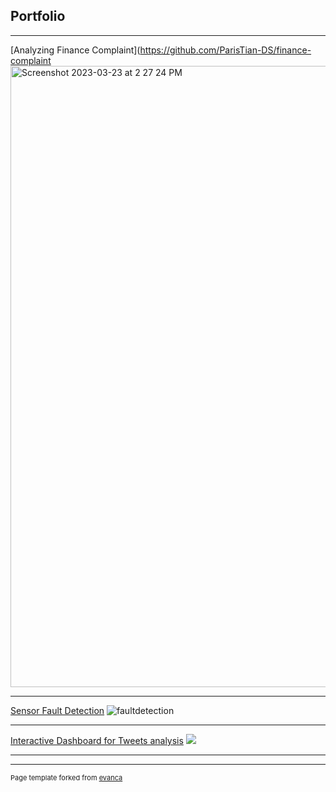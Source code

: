 ## Portfolio

---



[Analyzing Finance Complaint](https://github.com/ParisTian-DS/finance-complaint
<img width="994" alt="Screenshot 2023-03-23 at 2 27 24 PM" src="https://user-images.githubusercontent.com/109061477/227122955-efec9e8b-7c52-47f8-9a95-534b63122286.png">

---
[Sensor Fault Detection](https://github.com/ParisTian-DS/sensor-fault-detection)
![faultdetection](https://user-images.githubusercontent.com/109061477/227123834-d74284f6-0d9a-4b1f-9947-fd1d24ee2086.png)

---
[Interactive Dashboard for Tweets analysis](https://github.com/ParisTian-DS/Project_tweets)
<img src="images/dummy_thumbnail.jpg?raw=true"/>

---






---
<p style="font-size:11px">Page template forked from <a href="https://github.com/evanca/quick-portfolio">evanca</a></p>
<!-- Remove above link if you don't want to attibute -->
